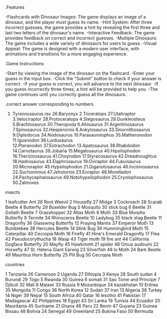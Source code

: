 .Features

-Flashcards with Dinosaur Images: The game displays an image of a dinosaur, and the player must guess its name.
-Hint System: After three incorrect guesses, the game provides a hint by revealing the first three and last two letters of the dinosaur's name.
-Interactive Feedback: The game provides feedback on correct and incorrect guesses.
-Multiple Dinosaurs: The game includes a wide variety of dinosaurs for users to guess.
-Visual Appeal: The game is designed with a modern user interface, with animations and transitions for a more engaging experience.

.Game Instructions

-Start by viewing the image of the dinosaur on the flashcard.
-Enter your guess in the input box.
-Click the "Submit" button to check if your answer is correct.
-If your guess is correct, you will advance to the next dinosaur.
-If you guess incorrectly three times, a hint will be provided to help you.
-The game continues until you correctly guess all the dinosaurs.

.correct answer corresponding to numbers


1. Tyrannosaurus rex             26.Baryonyx
2.Triceratops                    27.Utahraptor
3.Velociraptor                   28.Protoceratops
4.Stegosaurus                    29.Dunkleosteus
5.Brachiosaurus                  30.Theropoda 
6.Allosaurus                     31.Argentinosaurus
7.Spinosaurus                    32.Hesperornis
8.Ankylosaurus                   33.Sinornithosaurus
9.Diplodocus                     34.Nodosaurus
10.Parasaurolophus               35.Matheronodon
11.Iguanodon                     36.Lurdusaurus         
12.Pteranodon                    37.Eotrachodon
13.Apatosaurus                   38.Rhabdodon
14.Carnotaurus                   39.Jobaria
15.Megalosaurus                  40.Hipsilophodon
16.Therizinosaurus               41.Choyrodon
17.Styracosaurus                 42.Dreadnoughtus 
18.Hadrosaurus                   43.Elaphrosaurus
19.Oviraptor                     44.Fukuisaurus
20.Microraptor                   45.Hypsilophodon
21.Giganotosaurus                46.Incisivosaurus
22.Suchomimus                    47.Jeholornis
23.Eoraptor                      48.Morelladon 
24.Pachycephalosaurus            49.Notohypsilophodon 
25.Cryolophosaurus               50.Zalmoxes


insects


1 leafcutter Ant           26 Root Weevil
2 Housefly                  27 Midge 
3 Cockroach                 28 Scarab Beetle
4 Butterfly                 29 Boxelder Bug 
5 Mosquito                  30 stick bug
6 Beetle                    31 Goliath Beetle 
7 Grasshopper               32 Atlas Moth
8 Moth                      33 Blue Morpho Butterfly
9 Termite                   34 Rhinoceros Beetle
10 Ladybug                  35 black stag Beetle
11 Dragonfly                36 Glasswing Butterfly 
12 Praying Mantis           37 Emperor Moth
13 Bumblebee                38 Hercules Beetle
14 Stink Bug                39 Hummingbird Moth
15 Caterpillar              40 Cecropia Moth
16 Firefly                  41 Hine's Emerald Dragonfly 
17 Flea                     42 Pseudocorythucha 
18 Wasp                     43 Tiger moth
19 fire ant                 44 California Dogface Butterfly
20 Mayfly                   45 Hawkmoth 
21 spider                   46 Omus audouini
22 Horsefly                 47 St. Helena Giant Earwig 
23 Silverfish               48 Io Moth
24 Bark Beetle              49 Mauritius Horn Butterfly
25 Pill Bug                 50 Cecropia Moth


countries

1 Tanzania                  26 Cameroon
2 Uganda                    27 Ethiopia
3 Kenya                     28 South sudan
4 Burundi                   29 Togo
5 Rwanda                    30 Guinea
6 somali                    31 Sao Tome and Principe
7 Djibuti                   32 Mali
8 Malawi                    33 Russia
9 Mozanbique                34 kazakhstan
10 Eritrea                  35 Mongolia
11 Congo                    36 North Korea
12 Sudan                    37 Iran
13 Nigeria                  38 Turkey
14 Niger                    39 Nepal
15 South Africa             40 Qatar
16 lesotho                  41 Pakistan
17 Madagascar               42 Philippines
18 Egypt                    43 Sri Lanka
19 Tunisia                  44 Ecuador
20 Mauritania                45 Suriname
21 Ghana                     46 Peru
22 Benin                     47 Guyana
23 Guinea Bissau             48 Bolivia
24 Senegal                   49 Greenland
25 Bukina Faso               50 Bermuda

